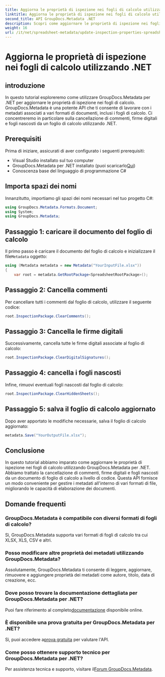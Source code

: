 ```yaml
---
title: Aggiorna le proprietà di ispezione nei fogli di calcolo utilizzando .NET
linktitle: Aggiorna le proprietà di ispezione nei fogli di calcolo utilizzando .NET
second_title: API GroupDocs.Metadata .NET
description: Scopri come aggiornare le proprietà di ispezione nei fogli di calcolo utilizzando GroupDocs.Metadata per .NET. Gestisci facilmente commenti, firme e fogli nascosti.
weight: 16
url: /it/net/spreadsheet-metadata/update-inspection-properties-spreadsheets/
---
```


# Aggiorna le proprietà di ispezione nei fogli di calcolo utilizzando .NET

## introduzione
In questo tutorial esploreremo come utilizzare GroupDocs.Metadata per .NET per aggiornare le proprietà di ispezione nei fogli di calcolo. GroupDocs.Metadata è una potente API che ti consente di lavorare con i metadati associati a vari formati di documenti, inclusi i fogli di calcolo. Ci concentreremo in particolare sulla cancellazione di commenti, firme digitali e fogli nascosti da un foglio di calcolo utilizzando .NET.
## Prerequisiti
Prima di iniziare, assicurati di aver configurato i seguenti prerequisiti:
- Visual Studio installato sul tuo computer
-  GroupDocs.Metadata per .NET installato (puoi scaricarlo[Qui](https://releases.groupdocs.com/metadata/net/))
- Conoscenza base del linguaggio di programmazione C#

## Importa spazi dei nomi
Innanzitutto, importiamo gli spazi dei nomi necessari nel tuo progetto C#:
```csharp
using GroupDocs.Metadata.Formats.Document;
using System;
using GroupDocs.Metadata;
```
## Passaggio 1: caricare il documento del foglio di calcolo
 Il primo passo è caricare il documento del foglio di calcolo e inizializzare il file`Metadata` oggetto:
```csharp
using (Metadata metadata = new Metadata("YourInputFile.xlsx"))
{
    var root = metadata.GetRootPackage<SpreadsheetRootPackage>();
```
## Passaggio 2: Cancella commenti
Per cancellare tutti i commenti dal foglio di calcolo, utilizzare il seguente codice:
```csharp
root.InspectionPackage.ClearComments();
```
## Passaggio 3: Cancella le firme digitali
Successivamente, cancella tutte le firme digitali associate al foglio di calcolo:
```csharp
root.InspectionPackage.ClearDigitalSignatures();
```
## Passaggio 4: cancella i fogli nascosti
Infine, rimuovi eventuali fogli nascosti dal foglio di calcolo:
```csharp
root.InspectionPackage.ClearHiddenSheets();
```
## Passaggio 5: salva il foglio di calcolo aggiornato
Dopo aver apportato le modifiche necessarie, salva il foglio di calcolo aggiornato:
```csharp
metadata.Save("YourOutputFile.xlsx");
```

## Conclusione
In questo tutorial abbiamo imparato come aggiornare le proprietà di ispezione nei fogli di calcolo utilizzando GroupDocs.Metadata per .NET. Abbiamo trattato la cancellazione di commenti, firme digitali e fogli nascosti da un documento di foglio di calcolo a livello di codice. Questa API fornisce un modo conveniente per gestire i metadati all'interno di vari formati di file, migliorando le capacità di elaborazione dei documenti.

## Domande frequenti
### GroupDocs.Metadata è compatibile con diversi formati di fogli di calcolo?
Sì, GroupDocs.Metadata supporta vari formati di fogli di calcolo tra cui XLSX, XLS, CSV e altri.
### Posso modificare altre proprietà dei metadati utilizzando GroupDocs.Metadata?
Assolutamente, GroupDocs.Metadata ti consente di leggere, aggiornare, rimuovere e aggiungere proprietà dei metadati come autore, titolo, data di creazione, ecc.
### Dove posso trovare la documentazione dettagliata per GroupDocs.Metadata per .NET?
 Puoi fare riferimento al completo[documentazione](https://tutorials.groupdocs.com/metadata/net/) disponibile online.
### È disponibile una prova gratuita per GroupDocs.Metadata per .NET?
 Sì, puoi accedere a[prova gratuita](https://releases.groupdocs.com/) per valutare l'API.
### Come posso ottenere supporto tecnico per GroupDocs.Metadata per .NET?
 Per assistenza tecnica e supporto, visitare il[Forum GroupDocs.Metadata](https://forum.groupdocs.com/c/metadata/14).